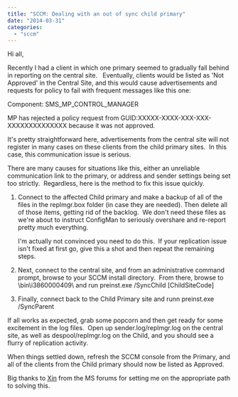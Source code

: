 ```yaml
---
title: "SCCM: Dealing with an out of sync child primary"
date: "2014-03-31"
categories: 
  - "sccm"
---
```


Hi all,

Recently I had a client in which one primary seemed to gradually fall behind in reporting on the central site.   Eventually, clients would be listed as 'Not Approved' in the Central Site, and this would cause advertisements and requests for policy to fail with frequent messages like this one:

Component: SMS\_MP\_CONTROL\_MANAGER

MP has rejected a policy request from GUID:XXXXX-XXXX-XXX-XXX-XXXXXXXXXXXXXX because it was not approved.

It's pretty straightforward here, advertisements from the central site will not register in many cases on these clients from the child primary sites.  In this case, this communication issue is serious.

There are many causes for situations like this, either an unreliable communication link to the primary, or address and sender settings being set too strictly.  Regardless, here is the method to fix this issue quickly.

1. Connect to the affected Child primary and make a backup of all of the files in the replmgr.box folder (in case they are needed). Then delete all of those items, getting rid of the backlog.  We don't need these files as we're about to instruct ConfigMan to seriously overshare and re-report pretty much everything.
    
    I'm actually not convinced you need to do this.  If your replication issue isn't fixed at first go, give this a shot and then repeat the remaining steps.
    
2. Next, connect to the central site, and from an administrative command prompt, browse to your SCCM install directory.  From there, browse to \\bin\\i3860000409\\ and run preinst.exe /SyncChild \[ChildSiteCode\]
3. Finally, connect back to the Child Primary site and runn preinst.exe /SyncParent

If all works as expected, grab some popcorn and then get ready for some excitement in the log files.  Open up sender.log/replmgr.log on the central site, as well as despool/replmgr.log on the Child, and you should see a flurry of replication activity.

When things settled down, refresh the SCCM console from the Primary, and all of the clients from the Child primary should now be listed as Approved.

Big thanks to [Xin](http://social.technet.microsoft.com/profile/xin%20%20guo/?ws=usercard-mini) from the MS forums for setting me on the appropriate path to solving this.
